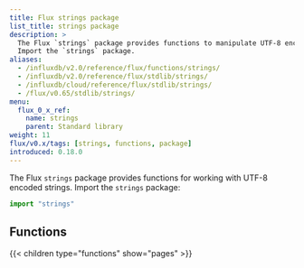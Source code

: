 ```yaml
---
title: Flux strings package
list_title: strings package
description: >
  The Flux `strings` package provides functions to manipulate UTF-8 encoded strings.
  Import the `strings` package.
aliases:
  - /influxdb/v2.0/reference/flux/functions/strings/
  - /influxdb/v2.0/reference/flux/stdlib/strings/
  - /influxdb/cloud/reference/flux/stdlib/strings/
  - /flux/v0.65/stdlib/strings/
menu:
  flux_0_x_ref:
    name: strings
    parent: Standard library
weight: 11
flux/v0.x/tags: [strings, functions, package]
introduced: 0.18.0
---
```


The Flux `strings` package provides functions for working with UTF-8 encoded strings.
Import the `strings` package:

```js
import "strings"
```

## Functions
{{< children type="functions" show="pages" >}}

